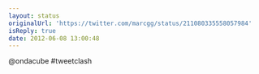 ```yaml
---
layout: status
originalUrl: 'https://twitter.com/marcgg/status/211080335558057984'
isReply: true
date: 2012-06-08 13:00:48
---
```


@ondacube #tweetclash
